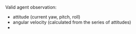 Valid agent observation:
- attitude (current yaw, pitch, roll)
- angular velocity (calculated from the series of attitudes)
- 
